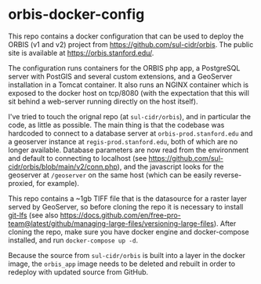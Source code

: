 # orbis-docker-config

This repo contains a docker configuration that can be used to deploy the ORBIS (v1 and v2) project from https://github.com/sul-cidr/orbis.  The public site is available at https://orbis.stanford.edu/.

The configuration runs containers for the ORBIS php app, a PostgreSQL server with PostGIS and several custom extensions, and a GeoServer installation in a Tomcat container.  It also runs an NGINX container which is exposed to the docker host on tcp/8080 (with the expectation that this will sit behind a web-server running directly on the host itself).

I've tried to touch the orignal repo (at `sul-cidr/orbis`), and in particular the code, as little as possible.  The main thing is that the codebase was hardcoded to connect to a database server at `orbis-prod.stanford.edu` and a geoserver instance at `regis-prod.stanford.edu`, both of which are no longer available.  Database parameters are now read from the environment and default to connecting to localhost (see https://github.com/sul-cidr/orbis/blob/main/v2/conn.php), and the javascript looks for the geoserver at `/geoserver` on the same host (which can be easily reverse-proxied, for example).

This repo contains a ~1gb TIFF file that is the datasource for a raster layer served by GeoServer, so before cloning the repo it is necessary to install [git-lfs](https://git-lfs.github.com) (see also https://docs.github.com/en/free-pro-team@latest/github/managing-large-files/versioning-large-files).  After cloning the repo, make sure you have docker engine and docker-compose installed, and run `docker-compose up -d`.

Because the source from `sul-cidr/orbis` is built into a layer in the docker image, the `orbis_app` image needs to be deleted and rebuilt in order to redeploy with updated source from GitHub.

